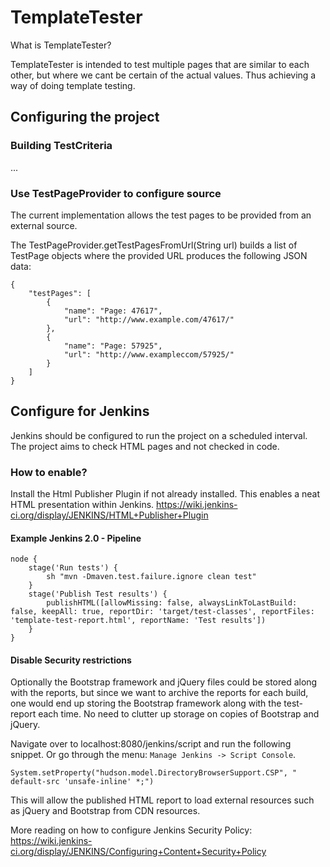 # TemplateTester

What is TemplateTester?

TemplateTester is intended to test multiple pages that are similar to each other, 
but where we cant be certain of the actual values. Thus achieving a way of doing template testing.

## Configuring the project

### Building TestCriteria
...

### Use TestPageProvider to configure source

The current implementation allows the test pages to be provided from an external source.

The TestPageProvider.getTestPagesFromUrl(String url) builds a list of TestPage objects where the provided URL produces the following JSON data:
```
{
	"testPages": [
		{
			"name": "Page: 47617",
			"url": "http://www.example.com/47617/"
		},
		{
			"name": "Page: 57925",
			"url": "http://www.exampleccom/57925/"
		}
	]
}
```

## Configure for Jenkins

Jenkins should be configured to run the project on a scheduled interval. The project aims to check HTML pages and not checked in code. 

### How to enable?

Install the Html Publisher Plugin if not already installed. This enables a neat HTML presentation within Jenkins.
https://wiki.jenkins-ci.org/display/JENKINS/HTML+Publisher+Plugin

#### Example Jenkins 2.0 - Pipeline

```
node {
    stage('Run tests') {
        sh "mvn -Dmaven.test.failure.ignore clean test"
    }
    stage('Publish Test results') {
        publishHTML([allowMissing: false, alwaysLinkToLastBuild: false, keepAll: true, reportDir: 'target/test-classes', reportFiles: 'template-test-report.html', reportName: 'Test results'])
    }
}
```

#### Disable Security restrictions

Optionally the Bootstrap framework and jQuery files could be stored along with the reports, 
but since we want to archive the reports for each build, one would end up storing the Bootstrap 
framework along with the test-report each time. No need to clutter up storage on copies of Bootstrap and jQuery.

Navigate over to localhost:8080/jenkins/script and run the following snippet. Or go through the menu: `Manage Jenkins -> Script Console`.

``System.setProperty("hudson.model.DirectoryBrowserSupport.CSP", " default-src 'unsafe-inline' *;")``

This will allow the published HTML report to load external resources such as jQuery and Bootstrap from CDN resources.

More reading on how to configure Jenkins Security Policy: https://wiki.jenkins-ci.org/display/JENKINS/Configuring+Content+Security+Policy